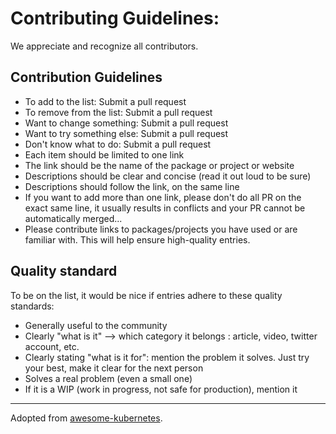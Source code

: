 Contributing Guidelines:
=======================================================================

We appreciate and recognize all contributors.


## Contribution Guidelines

* To add to the list: Submit a pull request
* To remove from the list: Submit a pull request
* Want to change something: Submit a pull request
* Want to try something else: Submit a pull request
* Don't know what to do: Submit a pull request
* Each item should be limited to one link
* The link should be the name of the package or project or website
* Descriptions should be clear and concise (read it out loud to be sure)
* Descriptions should follow the link, on the same line
* If you want to add more than one link, please don't do all PR on the exact same line, it usually results in conflicts and your PR cannot be automatically merged...
* Please contribute links to packages/projects you have used or are familiar with. This will help ensure high-quality entries.


## Quality standard

To be on the list, it would be nice if entries adhere to these quality standards:

* Generally useful to the community
* Clearly "what is it" --> which category it belongs : article, video, twitter account, etc.
* Clearly stating "what is it for": mention the problem it solves. Just try your best, make it clear for the next person
* Solves a real problem (even a small one)
* If it is a WIP (work in progress, not safe for production), mention it


-----------------------------------------------------------------------


Adopted from [awesome-kubernetes](https://github.com/ramitsurana/awesome-kubernetes/blob/master/CONTRIBUTING.md).
